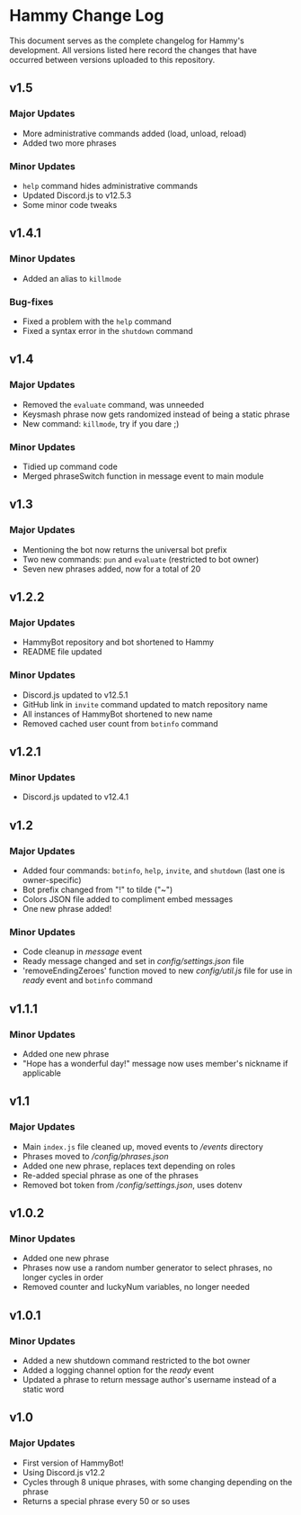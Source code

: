 # Hammy Change Log
This document serves as the complete changelog for Hammy's development. All versions listed here record the changes that have occurred between versions uploaded to this repository.

## v1.5
### Major Updates
- More administrative commands added (load, unload, reload)
- Added two more phrases
### Minor Updates
- `help` command hides administrative commands
- Updated Discord.js to v12.5.3
- Some minor code tweaks

## v1.4.1
### Minor Updates
- Added an alias to `killmode`
### Bug-fixes
- Fixed a problem with the `help` command
- Fixed a syntax error in the `shutdown` command

## v1.4
### Major Updates
- Removed the `evaluate` command, was unneeded
- Keysmash phrase now gets randomized instead of being a static phrase
- New command: `killmode`, try if you dare ;)
### Minor Updates
- Tidied up command code
- Merged phraseSwitch function in message event to main module

## v1.3
### Major Updates
- Mentioning the bot now returns the universal bot prefix
- Two new commands: `pun` and `evaluate` (restricted to bot owner)
- Seven new phrases added, now for a total of 20

## v1.2.2
### Major Updates
- HammyBot repository and bot shortened to Hammy
- README file updated
### Minor Updates
- Discord.js updated to v12.5.1
- GitHub link in `invite` command updated to match repository name
- All instances of HammyBot shortened to new name
- Removed cached user count from `botinfo` command

## v1.2.1
### Minor Updates
- Discord.js updated to v12.4.1

## v1.2
### Major Updates
- Added four commands: `botinfo`, `help`, `invite`, and `shutdown` (last one is owner-specific)
- Bot prefix changed from "!" to tilde ("~")
- Colors JSON file added to compliment embed messages
- One new phrase added!
### Minor Updates
- Code cleanup in *message* event
- Ready message changed and set in *config/settings.json* file
- 'removeEndingZeroes' function moved to new *config/util.js* file for use in *ready* event and `botinfo` command

## v1.1.1
### Minor Updates
- Added one new phrase
- "Hope <name> has a wonderful day!" message now uses member's nickname if applicable

## v1.1
### Major Updates
- Main `index.js` file cleaned up, moved events to */events* directory
- Phrases moved to */config/phrases.json*
- Added one new phrase, replaces text depending on roles
- Re-added special phrase as one of the phrases
- Removed bot token from */config/settings.json*, uses dotenv

## v1.0.2
### Minor Updates
- Added one new phrase
- Phrases now use a random number generator to select phrases, no longer cycles in order
- Removed counter and luckyNum variables, no longer needed

## v1.0.1
### Minor Updates
- Added a new shutdown command restricted to the bot owner
- Added a logging channel option for the *ready* event
- Updated a phrase to return message author's username instead of a static word

## v1.0
### Major Updates
- First version of HammyBot!
- Using Discord.js v12.2
- Cycles through 8 unique phrases, with some changing depending on the phrase
- Returns a special phrase every 50 or so uses
